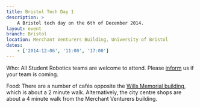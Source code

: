 ```yaml
---
title: Bristol Tech Day 1
description: >
    A Bristol tech day on the 6th of December 2014.
layout: event
branch: Bristol
location: Merchant Venturers Building, University of Bristol
dates:
    - ['2014-12-06', '11:00', '17:00']
---
```


Who: All Student Robotics teams are welcome to attend.
  Please [inform](/about/contactus) us if your team is coming.

Food: There are a number of cafés opposite the [Wills Memorial building](http://www.bristol.ac.uk/conferences-hospitality/conferences/precinct/willsmemorial), which is about a 2 minute walk.
  Alternatively, the city centre shops are about a 4 minute walk from the Merchant Venturers building.
